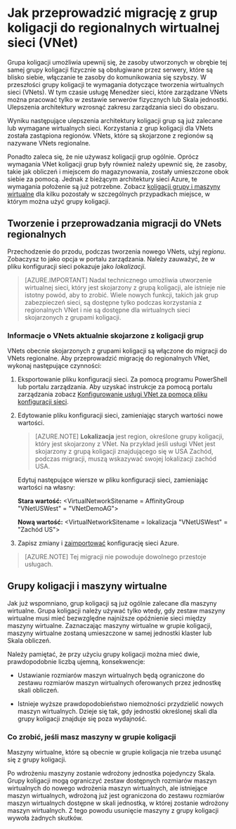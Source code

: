 <properties 
   pageTitle="Jak przeprowadzić migrację z grup koligacji do regionalnych wirtualnej sieci (VNet)"
   description="Dowiedz się, jak przeprowadzić migrację z grup koligacji do vnets regionalnych"
   services="virtual-network"
   documentationCenter="na"
   authors="jimdial"
   manager="carmonm"
   editor="tysonn" />
<tags 
   ms.service="virtual-network"
   ms.devlang="na"
   ms.topic="article"
   ms.tgt_pltfrm="na"
   ms.workload="infrastructure-services"
   ms.date="03/15/2016"
   ms.author="jdial" />

# <a name="how-to-migrate-from-affinity-groups-to-a-regional-virtual-network-vnet"></a>Jak przeprowadzić migrację z grup koligacji do regionalnych wirtualnej sieci (VNet)

Grupa koligacji umożliwia upewnij się, że zasoby utworzonych w obrębie tej samej grupy koligacji fizycznie są obsługiwane przez serwery, które są blisko siebie, włączanie te zasoby do komunikowania się szybszy. W przeszłości grupy koligacji te wymagania dotyczące tworzenia wirtualnych sieci (VNets). W tym czasie usługę Menedżer sieci, które zarządzane VNets można pracować tylko w zestawie serwerów fizycznych lub Skala jednostki. Ulepszenia architektury wzrosnąć zakresu zarządzania sieci do obszaru.

Wyniku następujące ulepszenia architektury koligacji grup są już zalecane lub wymagane wirtualnych sieci. Korzystania z grup koligacji dla VNets została zastąpiona regionów. VNets, które są skojarzone z regionów są nazywane VNets regionalne.

Ponadto zaleca się, że nie używasz koligacji grup ogólnie. Oprócz wymagania VNet koligacji grup były również należy upewnić się, że zasoby, takie jak obliczeń i miejscem do magazynowania, zostały umieszczone obok siebie za pomocą. Jednak z bieżącym architektury sieci Azure, te wymagania położenie są już potrzebne. Zobacz [koligacji grupy i maszyny wirtualne](#Affinity-groups-and-VMs) dla kilku pozostały w szczególnych przypadkach miejsce, w którym można użyć grupy koligacji.

## <a name="creating-and-migrating-to-regional-vnets"></a>Tworzenie i przeprowadzania migracji do VNets regionalnych

Przechodzenie do przodu, podczas tworzenia nowego VNets, użyj *regionu*. Zobaczysz to jako opcja w portalu zarządzania. Należy zauważyć, że w pliku konfiguracji sieci pokazuje jako *lokalizacji*.

>[AZURE.IMPORTANT] Nadal technicznego umożliwia utworzenie wirtualnej sieci, który jest skojarzony z grupą koligacji, ale istnieje nie istotny powód, aby to zrobić. Wiele nowych funkcji, takich jak grup zabezpieczeń sieci, są dostępne tylko podczas korzystania z regionalnych VNet i nie są dostępne dla wirtualnych sieci skojarzonych z grupami koligacji.

### <a name="about-vnets-currently-associated-with-affinity-groups"></a>Informacje o VNets aktualnie skojarzone z koligacji grup

VNets obecnie skojarzonych z grupami koligacji są włączone do migracji do VNets regionalne. Aby przeprowadzić migrację do regionalnych VNet, wykonaj następujące czynności:

1. Eksportowanie pliku konfiguracji sieci. Za pomocą programu PowerShell lub portalu zarządzania. Aby uzyskać instrukcje za pomocą portalu zarządzania zobacz [Konfigurowanie usługi VNet za pomocą pliku konfiguracji sieci](virtual-networks-using-network-configuration-file.md).

1. Edytowanie pliku konfiguracji sieci, zamieniając starych wartości nowe wartości. 

    > [AZURE.NOTE] **Lokalizacja** jest region, określone grupy koligacji, który jest skojarzony z VNet. Na przykład jeśli usługi VNet jest skojarzony z grupą koligacji znajdującego się w USA Zachód, podczas migracji, muszą wskazywać swojej lokalizacji zachód USA. 
    
    Edytuj następujące wiersze w pliku konfiguracji sieci, zamieniając wartości na własny: 

    **Stara wartość:** \<VirtualNetworkSitename = AffinityGroup "VNetUSWest" = "VNetDemoAG"\> 

    **Nową wartość:** \<VirtualNetworkSitename = lokalizacja "VNetUSWest" = "Zachód US"\>

1. Zapisz zmiany i [zaimportować](virtual-networks-using-network-configuration-file.md) konfigurację sieci Azure.

>[AZURE.NOTE] Tej migracji nie powoduje dowolnego przestoje usługach.

## <a name="affinity-groups-and-vms"></a>Grupy koligacji i maszyny wirtualne

Jak już wspomniano, grup koligacji są już ogólnie zalecane dla maszyny wirtualne. Grupa koligacji należy używać tylko wtedy, gdy zestaw maszyny wirtualne musi mieć bezwzględne najniższe opóźnienie sieci między maszyny wirtualne. Zaznaczając maszyny wirtualne w grupie koligacji, maszyny wirtualne zostaną umieszczone w samej jednostki klaster lub Skala obliczeń.

Należy pamiętać, że przy użyciu grupy koligacji można mieć dwie, prawdopodobnie liczbą ujemną, konsekwencje:

- Ustawianie rozmiarów maszyn wirtualnych będą ograniczone do zestawu rozmiarów maszyn wirtualnych oferowanych przez jednostkę skali obliczeń.

- Istnieje wyższe prawdopodobieństwo niemożności przydzielić nowych maszyn wirtualnych. Dzieje się tak, gdy jednostki określonej skali dla grupy koligacji znajduje się poza wydajność.

### <a name="what-to-do-if-you-have-a-vm-in-an-affinity-group"></a>Co zrobić, jeśli masz maszyny w grupie koligacji

Maszyny wirtualne, które są obecnie w grupie koligacja nie trzeba usunąć się z grupy koligacji.

Po wdrożeniu maszyny zostanie wdrożony jednostka pojedynczy Skala. Grupy koligacji mogą ograniczyć zestaw dostępnych rozmiarów maszyn wirtualnych do nowego wdrożenia maszyn wirtualnych, ale istniejące maszyn wirtualnych, wdrożoną już jest ograniczona do zestawu rozmiarów maszyn wirtualnych dostępne w skali jednostką, w której zostanie wdrożony maszyn wirtualnych. Z tego powodu usunięcie maszyny z grupy koligacji wywoła żadnych skutków.
 
